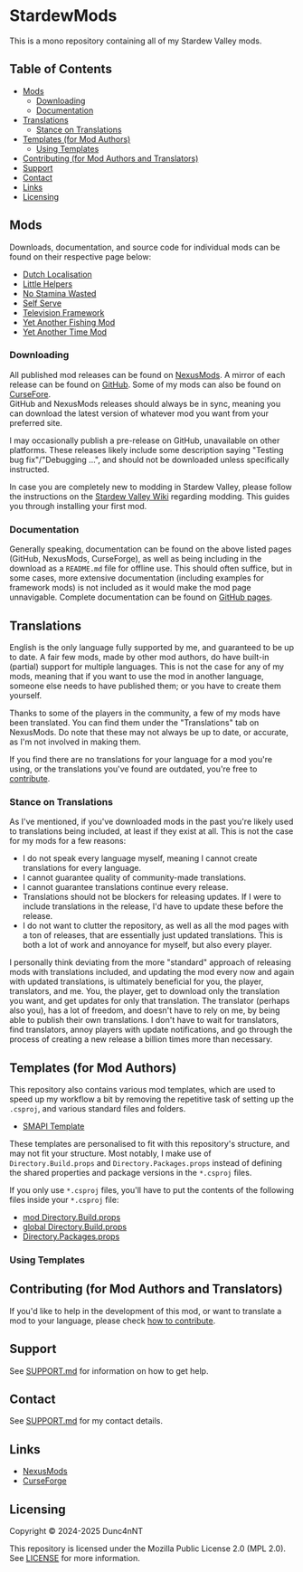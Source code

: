 <!-- omit in toc -->
# StardewMods

This is a mono repository containing all of my Stardew Valley mods.

<!-- omit in toc -->
## Table of Contents

- [Mods](#mods)
  - [Downloading](#downloading)
  - [Documentation](#documentation)
- [Translations](#translations)
  - [Stance on Translations](#stance-on-translations)
- [Templates (for Mod Authors)](#templates-for-mod-authors)
  - [Using Templates](#using-templates)
- [Contributing (for Mod Authors and Translators)](#contributing-for-mod-authors-and-translators)
- [Support](#support)
- [Contact](#contact)
- [Links](#links)
- [Licensing](#licensing)

## Mods

Downloads, documentation, and source code for individual mods can be found on their respective page below:

- [Dutch Localisation](./src/DutchLocalisation)
- [Little Helpers](./src/LittleHelpers)
- [No Stamina Wasted](./src/NoStaminaWasted)
- [Self Serve](./src/SelfServe)
- [Television Framework](./src/TelevisionFramework)
- [Yet Another Fishing Mod](./src/YetAnotherFishingMod)
- [Yet Another Time Mod](./src/YetAnotherTimeMod)

### Downloading

All published mod releases can be found on [NexusMods][nexusmods]. A mirror of each release can be found on
[GitHub][gh-releases]. Some of my mods can also be found on [CurseFore][curseforge].\
GitHub and NexusMods releases should always be in sync, meaning you can download the latest version of whatever mod
you want from your preferred site.

I may occasionally publish a pre-release on GitHub, unavailable on other platforms.
These releases likely include some description saying "Testing bug fix"/"Debugging ...", and should not be downloaded
unless specifically instructed.

In case you are completely new to modding in Stardew Valley, please follow the instructions on the
[Stardew Valley Wiki](https://stardewvalleywiki.com/Modding:Player_Guide/Getting_Started) regarding modding.
This guides you through installing your first mod.

### Documentation

Generally speaking, documentation can be found on the above listed pages (GitHub, NexusMods, CurseForge),
as well as being including in the download as a `README.md` file for offline use.
This should often suffice, but in some cases, more extensive documentation (including examples for framework mods)
is not included as it would make the mod page unnavigable.
Complete documentation can be found on [GitHub pages][website].

## Translations

English is the only language fully supported by me, and guaranteed to be up to date.
A fair few mods, made by other mod authors, do have built-in (partial) support for multiple languages.
This is not the case for any of my mods, meaning that if you want to use the mod in another language, someone else
needs to have published them; or you have to create them yourself.

Thanks to some of the players in the community, a few of my mods have been translated.
You can find them under the "Translations" tab on NexusMods.
Do note that these may not always be up to date, or accurate, as I'm not involved in making them.

If you find there are no translations for your language for a mod you're using, or the translations you've found are
outdated, you're free to [contribute](./.github/CONTRIBUTING.md).

### Stance on Translations

As I've mentioned, if you've downloaded mods in the past you're likely used to translations being included, at least
if they exist at all. This is not the case for my mods for a few reasons:

- I do not speak every language myself, meaning I cannot create translations for every language.
- I cannot guarantee quality of community-made translations.
- I cannot guarantee translations continue every release.
- Translations should not be blockers for releasing updates. If I were to include translations in the release, I'd have
  to update these before the release.
- I do not want to clutter the repository, as well as all the mod pages with a ton of releases, that are essentially
  just updated translations. This is both a lot of work and annoyance for myself, but also every player.

I personally think deviating from the more "standard" approach of releasing mods with translations included,
and updating the mod every now and again with updated translations, is ultimately beneficial for you, the player,
translators, and me. You, the player, get to download only the translation you want, and get updates for only that
translation. The translator (perhaps also you), has a lot of freedom, and doesn't have to rely on me, by being able to
publish their own translations. I don't have to wait for translators, find translators, annoy players with update
notifications, and go through the process of creating a new release a billion times more than necessary.

## Templates (for Mod Authors)

This repository also contains various mod templates, which are used to speed up my workflow a bit by
removing the repetitive task of setting up the `.csproj`, and various standard files and folders.

- [SMAPI Template](./templates/SmapiTemplate)

These templates are personalised to fit with this repository's structure, and may not fit your structure.
Most notably, I make use of `Directory.Build.props` and `Directory.Packages.props` instead of defining the shared
properties and package versions in the `*.csproj` files.

If you only use `*.csproj` files, you'll have to put the contents of the following files inside your `*.csproj` file:

- [mod Directory.Build.props](./src/Directory.Build.props)
- [global Directory.Build.props](./Directory.Build.props)
- [Directory.Packages.props](./Directory.Packages.props)

### Using Templates

## Contributing (for Mod Authors and Translators)

If you'd like to help in the development of this mod, or want to translate a mod to your language, please check
[how to contribute](./.github/CONTRIBUTING.md).

## Support

See [SUPPORT.md](./.github/SUPPORT.md) for information on how to get help.

## Contact

See [SUPPORT.md](./.github/SUPPORT.md#contact) for my contact details.

## Links

- [NexusMods][nexusmods]
- [CurseForge][curseforge]

## Licensing

Copyright © 2024-2025 Dunc4nNT

This repository is licensed under the Mozilla Public License 2.0 (MPL 2.0). See [LICENSE](./LICENSE) for more
information.

[nexusmods]: https://next.nexusmods.com/profile/NeverToxic/mods

[curseforge]: https://www.curseforge.com/members/nevertoxic/projects

[gh-releases]: https://github.com/Dunc4nNT/StardewMods/releases

[website]: https://dunc4nnt.github.io/StardewMods
